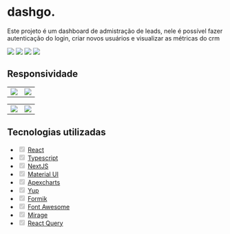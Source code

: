 <h1>dashgo.</h1>
<p>Este projeto é um dashboard de admistração de leads, nele é possível fazer autenticação do login, criar novos usuários e visualizar as métricas do crm</p>
<img src="https://github.com/lulucasalves/dashgo-project/blob/main/.github/Imagem1.png"/>
<img src="https://github.com/lulucasalves/dashgo-project/blob/main/.github/Imagem2.png"/>
<img src="https://github.com/lulucasalves/dashgo-project/blob/main/.github/Imagem3.png"/>
<img src="https://github.com/lulucasalves/dashgo-project/blob/main/.github/Imagem4.png"/>

<h2>Responsividade</h2>

<table>
  <tr>
    <td valign="top"><img src="https://github.com/lulucasalves/dashgo-project/blob/main/.github/Imagem9.png"/></td>
    <td valign="top"><img src="https://github.com/lulucasalves/dashgo-project/blob/main/.github/Imagem6.png"/></td>
  </tr>
</table>
<table>
  <tr>
    <td valign="top"><img src="https://github.com/lulucasalves/dashgo-project/blob/main/.github/Imagem7.png"/></td>
    <td valign="top"><img src="https://github.com/lulucasalves/dashgo-project/blob/main/.github/Imagem8.png"/></td>
  </tr>
</table>

<h2>Tecnologias utilizadas</h2>

<ul class="contains-task-list">
<li class="task-list-item"><input type="checkbox" id="" disabled="" class="task-list-item-checkbox" checked=""> <a href="https://pt-br.reactjs.org/" rel="nofollow">React</a></li>
<li class="task-list-item"><input type="checkbox" id="" disabled="" class="task-list-item-checkbox" checked=""> <a href="https://pt-br.reactjs.org/" rel="nofollow">Typescript</a></li>
<li class="task-list-item"><input type="checkbox" id="" disabled="" class="task-list-item-checkbox" checked=""> <a href="https://nextjs.org/" rel="nofollow">NextJS</a></li>
<li class="task-list-item"><input type="checkbox" id="" disabled="" class="task-list-item-checkbox" checked=""> <a href="https://material.io/" rel="nofollow">Material UI</a></li>
<li class="task-list-item"><input type="checkbox" id="" disabled="" class="task-list-item-checkbox" checked=""> <a href="https://apexcharts.com/" rel="nofollow">Apexcharts</a></li>
<li class="task-list-item"><input type="checkbox" id="" disabled="" class="task-list-item-checkbox" checked=""> <a href="https://github.com/jquense/yupp">Yup</a></li>
<li class="task-list-item"><input type="checkbox" id="" disabled="" class="task-list-item-checkbox" checked=""> <a href="https://formik.org/" rel="nofollow">Formik</a></li>
<li class="task-list-item"><input type="checkbox" id="" disabled="" class="task-list-item-checkbox" checked=""> <a href="https://fontawesome.com/" rel="nofollow">Font Awesome</a></li>
  <li class="task-list-item"><input type="checkbox" id="" disabled="" class="task-list-item-checkbox" checked=""> <a href="https://miragejs.com/" rel="nofollow">Mirage</a></li>
  <li class="task-list-item"><input type="checkbox" id="" disabled="" class="task-list-item-checkbox" checked=""> <a href="https://react-query.tanstack.com/" rel="nofollow">React Query</a></li>
</ul>

